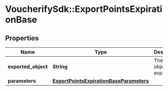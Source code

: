 # VoucherifySdk::ExportPointsExpirationBase

## Properties

| Name | Type | Description | Notes |
| ---- | ---- | ----------- | ----- |
| **exported_object** | **String** | The type of object to be exported. | [default to &#39;points_expiration&#39;] |
| **parameters** | [**ExportPointsExpirationBaseParameters**](ExportPointsExpirationBaseParameters.md) |  | [optional] |

